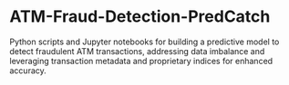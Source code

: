 # ATM-Fraud-Detection-PredCatch
Python scripts and Jupyter notebooks for building a predictive model to detect fraudulent ATM transactions, addressing data imbalance and leveraging transaction metadata and proprietary indices for enhanced accuracy.
